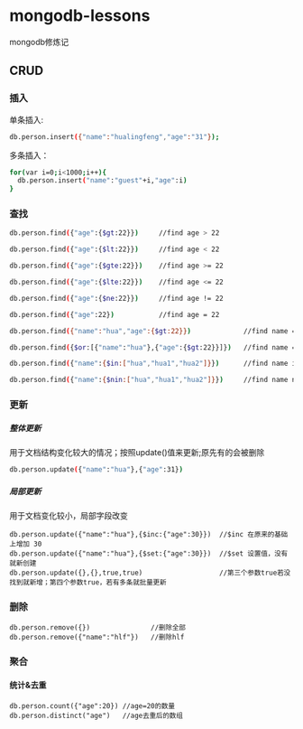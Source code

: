 mongodb-lessons
=====
mongodb修炼记

## CRUD
### 插入
单条插入:
```sh
db.person.insert({"name":"hualingfeng","age":"31"});
```
多条插入：
```sh
for(var i=0;i<1000;i++){ 
  db.person.insert("name":"guest"+i,"age":i) 
}
```

### 查找
```sh
db.person.find({"age":{$gt:22}})     //find age > 22
```
```sh
db.person.find({"age":{$lt:22}})     //find age < 22
```
```sh
db.person.find({"age":{$gte:22}})    //find age >= 22
```
```sh
db.person.find({"age":{$lte:22}})    //find age <= 22
```
```sh
db.person.find({"age":{$ne:22}})     //find age != 22
```
```sh
db.person.find({"age":22})           //find age = 22
```
```sh
db.person.find({"name":"hua","age":{$gt:22}})             //find name = hua AND age > 22
```
```sh
db.person.find({$or:[{"name":"hua"},{"age":{$gt:22}}]})   //find name = hua||age > 22
```
```sh
db.person.find({"name":{$in:["hua","hua1","hua2"]}})      //find name in ["hua","hua2","hua3"]
```
```sh
db.person.find({"name":{$nin:["hua","hua1","hua2"]}})     //find name not in ["hua","hua1","hua2"]
```

### 更新
##### 整体更新
用于文档结构变化较大的情况；按照update()值来更新;原先有的会被删除 
```sh
db.person.update({"name":"hua"},{"age":31})     
```

##### 局部更新
用于文档变化较小，局部字段改变
```sha
db.person.update({"name":"hua"},{$inc:{"age":30}})  //$inc 在原来的基础上增加 30
db.person.update({"name":"hua"},{$set:{"age":30}})  //$set 设置值，没有就新创建
db.person.update({},{},true,true)                   //第三个参数true若没找到就新增；第四个参数true，若有多条就批量更新
```

### 删除
```sha
db.person.remove({})               //删除全部
db.person.remove({"name":"hlf"})   //删除hlf
```
### 聚合
#### 统计&去重
```sha
db.person.count({"age":20}) //age=20的数量
db.person.distinct("age")   //age去重后的数组
```






